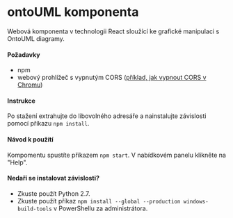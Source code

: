 # ontoUML komponenta

Webová komponenta v technologii React sloužící ke grafické manipulaci s OntoUML diagramy.

#### Požadavky

* npm
* webový prohlížeč s vypnutým CORS ([příklad, jak vypnout CORS v Chromu](https://stackoverflow.com/questions/3102819/disable-same-origin-policy-in-chrome))

#### Instrukce

Po stažení extrahujte do libovolného adresáře a nainstalujte závislosti pomocí příkazu `npm install`.

#### Návod k použítí

Kompomentu spustíte příkazem `npm start`. V nabídkovém panelu klikněte na "Help".

#### Nedaří se instalovat závislosti?

* Zkuste použít Python 2.7.
* Zkuste použít příkaz `npm install --global --production windows-build-tools` v PowerShellu za administrátora.